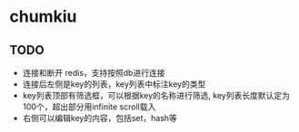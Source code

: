 chumkiu
=======

## TODO
* 连接和断开 redis，支持按照db进行连接
* 连接后左侧是key的列表，key列表中标注key的类型
* key列表顶部有筛选框，可以根据key的名称进行筛选, key列表长度默认定为100个，超出部分用infinite scroll载入
* 右侧可以编辑key的内容，包括set，hash等
